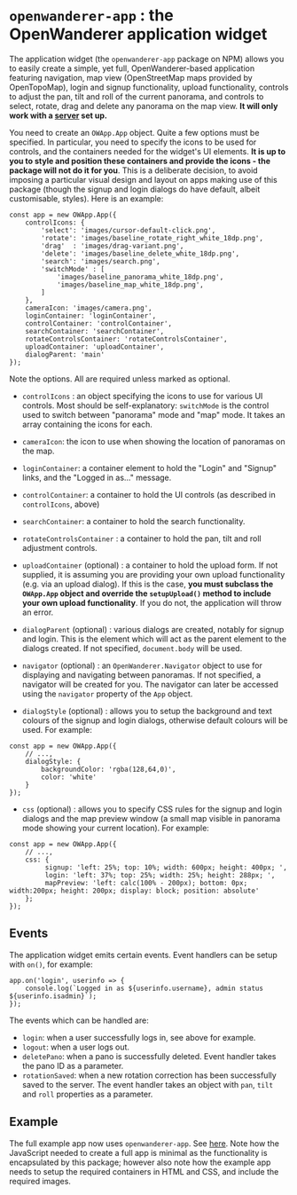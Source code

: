 # `openwanderer-app` : the OpenWanderer application widget

The application widget (the `openwanderer-app` package on NPM) allows you to easily create a simple, yet full, OpenWanderer-based application featuring navigation, map view (OpenStreetMap maps provided by OpenTopoMap), login and signup functionality, upload functionality, controls to adjust the pan, tilt and roll of the current panorama, and controls to select, rotate, drag and delete any panorama on the map view. **It will only work with a [server](https://github.com/openwanderer/server) set up.**

You need to create an `OWApp.App` object. Quite a few options must be specified. In particular, you need to specify the icons to be used for controls, and the containers needed for the widget's UI elements. **It is up to you to style and position these containers and provide the icons - the package will not do it for you**. This is a deliberate decision, to avoid imposing a particular visual design and layout on apps making use of this package (though the signup and login dialogs do have default, albeit customisable, styles). Here is an example:

```
const app = new OWApp.App({
    controlIcons: {
        'select': 'images/cursor-default-click.png',
        'rotate': 'images/baseline_rotate_right_white_18dp.png',    
        'drag'  : 'images/drag-variant.png',
        'delete': 'images/baseline_delete_white_18dp.png',
        'search': 'images/search.png',
        'switchMode' : [
            'images/baseline_panorama_white_18dp.png',
            'images/baseline_map_white_18dp.png',
        ]
    },
    cameraIcon: 'images/camera.png',
    loginContainer: 'loginContainer',
    controlContainer: 'controlContainer',
    searchContainer: 'searchContainer',
    rotateControlsContainer: 'rotateControlsContainer',
    uploadContainer: 'uploadContainer',
    dialogParent: 'main'
});
```

Note the options. All are required unless marked as optional.

- `controlIcons` : an object specifying the icons to use for various UI controls. Most should be self-explanatory: `switchMode` is the control used to switch between "panorama" mode and "map" mode. It takes an array containing the icons for each.

- `cameraIcon`: the icon to use when showing the location of panoramas on the map.

- `loginContainer`: a container element to hold the "Login" and "Signup" links, and the "Logged in as..." message.

- `controlContainer`: a container to hold the UI controls (as described in `controlIcons`, above)

- `searchContainer`: a container to hold the search functionality.

- `rotateControlsContainer` : a container to hold the pan, tilt and roll adjustment controls.

- `uploadContainer` (optional) : a container to hold the upload form. If not supplied, it is assuming you are providing your own upload functionality (e.g. via an upload dialog). If this is the case, **you must subclass the `OWApp.App` object and override the `setupUpload()` method to include your own upload functionality**. If you do not, the application will throw an error.

- `dialogParent` (optional) : various dialogs are created, notably for signup and login. This is the element which will act as the parent element to the dialogs created. If not specified, `document.body` will be used.

- `navigator` (optional) : an `OpenWanderer.Navigator` object to use for displaying and navigating between panoramas. If not specified, a navigator will be created for you. The navigator can later be accessed using the `navigator` property of the `App` object.

- `dialogStyle` (optional) : allows you to setup the background and text colours of the signup and login dialogs, otherwise default colours will be used. For example:

```
const app = new OWApp.App({
    // ...,
    dialogStyle: {
        backgroundColor: 'rgba(128,64,0)',
        color: 'white'
    }
});
```

- `css` (optional) : allows you to specify CSS rules for the signup and login dialogs and the map preview window (a small map visible in panorama mode showing your current location). For example:

```
const app = new OWApp.App({
    // ...,
    css: { 
         signup: 'left: 25%; top: 10%; width: 600px; height: 400px; ', 
         login: 'left: 37%; top: 25%; width: 25%; height: 288px; ',
         mapPreview: 'left: calc(100% - 200px); bottom: 0px; width:200px; height: 200px; display: block; position: absolute'
    };
});
```

## Events

The application widget emits certain events. Event handlers can be setup with `on()`, for example:

```
app.on('login', userinfo => {
    console.log(`Logged in as ${userinfo.username}, admin status ${userinfo.isadmin}`);
});
```

The events which can be handled are:

- `login`: when a user successfully logs in, see above for example.
- `logout`: when a user logs out.
- `deletePano`: when a pano is successfully deleted. Event handler takes the pano ID as a parameter.
- `rotationSaved`: when a new rotation correction has been successfully saved to the server. The event handler takes an object with `pan`, `tilt` and `roll` properties as a parameter. 


## Example

The full example app now uses `openwanderer-app`. See [here](https://github.com/openwanderer/example-app/tree/master/full). Note how the JavaScript needed to create a full app is minimal as the functionality is encapsulated by this package; however also note how the example app needs to setup the required containers in HTML and CSS, and include the required images.
